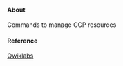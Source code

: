 #### About

Commands to manage GCP resources 

#### Reference

[Qwiklabs](https://google.qwiklabs.com)